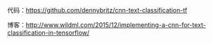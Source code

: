 代码：https://github.com/dennybritz/cnn-text-classification-tf

博客：http://www.wildml.com/2015/12/implementing-a-cnn-for-text-classification-in-tensorflow/